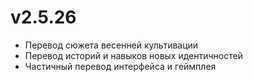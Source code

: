 # v2.5.26
- Перевод сюжета весенней культивации
- Перевод историй и навыков новых идентичностей
- Частичный перевод интерфейса и геймплея
